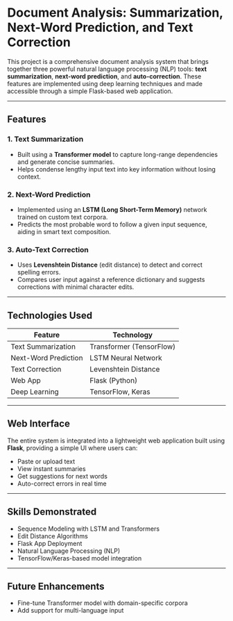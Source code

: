 # Document Analysis: Summarization, Next-Word Prediction, and Text Correction

This project is a comprehensive document analysis system that brings together three powerful natural language processing (NLP) tools: **text summarization**, **next-word prediction**, and **auto-correction**. These features are implemented using deep learning techniques and made accessible through a simple Flask-based web application.

---

## Features

### 1. **Text Summarization**
- Built using a **Transformer model** to capture long-range dependencies and generate concise summaries.
- Helps condense lengthy input text into key information without losing context.

### 2. **Next-Word Prediction**
- Implemented using an **LSTM (Long Short-Term Memory)** network trained on custom text corpora.
- Predicts the most probable word to follow a given input sequence, aiding in smart text composition.

### 3. **Auto-Text Correction**
- Uses **Levenshtein Distance** (edit distance) to detect and correct spelling errors.
- Compares user input against a reference dictionary and suggests corrections with minimal character edits.

---

## Technologies Used

| Feature              | Technology                  |
|----------------------|-----------------------------|
| Text Summarization   | Transformer (TensorFlow)    |
| Next-Word Prediction | LSTM Neural Network         |
| Text Correction      | Levenshtein Distance        |
| Web App              | Flask (Python)              |
| Deep Learning        | TensorFlow, Keras           |

---

## Web Interface

The entire system is integrated into a lightweight web application built using **Flask**, providing a simple UI where users can:
- Paste or upload text
- View instant summaries
- Get suggestions for next words
- Auto-correct errors in real time

---

## Skills Demonstrated

- Sequence Modeling with LSTM and Transformers
- Edit Distance Algorithms
- Flask App Deployment
- Natural Language Processing (NLP)
- TensorFlow/Keras-based model integration

---

## Future Enhancements

- Fine-tune Transformer model with domain-specific corpora
- Add support for multi-language input
